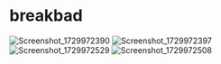 # breakbad

![Screenshot_1729972390](https://github.com/user-attachments/assets/2245cbb8-13b4-4633-90ce-fbbc51e5023a) ![Screenshot_1729972397](https://github.com/user-attachments/assets/b1c97304-f89a-4ed0-a663-769be2a9958e) ![Screenshot_1729972529](https://github.com/user-attachments/assets/2382ff26-f342-4b51-8218-0670516f1c61) ![Screenshot_1729972508](https://github.com/user-attachments/assets/9ee8d553-2b21-43dc-9de2-6453f1bba035)

